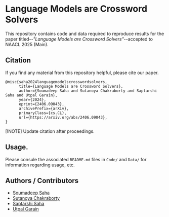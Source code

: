 # Language Models are Crossword Solvers

This repository contains code and data required to reproduce results for the 
paper titled--*"Language Models are Crossword Solvers"*--accepted to NAACL 2025 
(Main).

## Citation

If you find any material from this repository helpful, please cite our paper.

```
@misc{saha2024languagemodelscrosswordsolvers,
      title={Language Models are Crossword Solvers}, 
      author={Soumadeep Saha and Sutanoya Chakraborty and Saptarshi Saha and Utpal Garain},
      year={2024},
      eprint={2406.09043},
      archivePrefix={arXiv},
      primaryClass={cs.CL},
      url={https://arxiv.org/abs/2406.09043}, 
}

```
[!NOTE] Update citation after proceedings.

## Usage.

Please consule the associated ```README.md``` files in ```Code/``` and ```Data/```
for information regarding usage, etc.

## Authors / Contributors

  - [Soumadeep Saha](https://espressovi.github.io)
  - [Sutanoya Chakraborty](https://scholar.google.com/citations?user=nICqqfcAAAAJ&hl=en)
  - [Saptarshi Saha](https://github.com/Saptarshi-Saha-1996)
  - [Utpal Garain](https://www.isical.ac.in/~utpal/)
